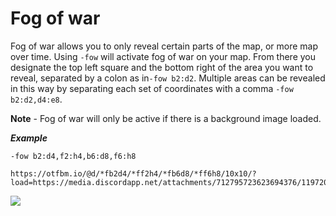# Fog of war

Fog of war allows you to only reveal certain parts of the map, or more map over time. Using `-fow` will activate fog of war on your map. From there you designate the top left square and the bottom right of the area you want to reveal, separated by a colon as in`-fow b2:d2`. Multiple areas can be revealed in this way by separating each set of coordinates with a comma `-fow b2:d2,d4:e8`.

**Note** - Fog of war will only be active if there is a background image loaded.

_**Example**_

`-fow b2:d4,f2:h4,b6:d8,f6:h8`
```
https://otfbm.io/@d/*fb2d4/*ff2h4/*fb6d8/*ff6h8/10x10/?load=https://media.discordapp.net/attachments/712795723623694376/1197208149434830898/PSX_20240117_235731.jpg
```
![](https://otfbm.io/@d/*fb2d4/*ff2h4/*fb6d8/*ff6h8/10x10/?load=https://media.discordapp.net/attachments/712795723623694376/1197208149434830898/PSX_20240117_235731.jpg)